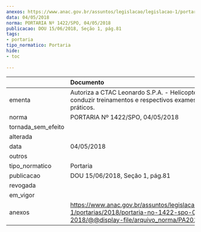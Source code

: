 ```yaml
---
anexos: https://www.anac.gov.br/assuntos/legislacao/legislacao-1/portarias/2018/portaria-no-1422-spo-04-05-2018/@@display-file/arquivo_norma/PA2018-1422.pdf
data: 04/05/2018
norma: PORTARIA Nº 1422/SPO, 04/05/2018
publicacao: DOU 15/06/2018, Seção 1, pág.81
tags:
- portaria
tipo_normatico: Portaria
hide: 
- toc 
 
---
```


|                    | Documento                                                                                                                                            |
|:-------------------|:-----------------------------------------------------------------------------------------------------------------------------------------------------|
| ementa             | Autoriza a CTAC Leonardo S.P.A. - Helicopters a conduzir treinamentos e respectivos exames teóricos e práticos.                                      |
| norma              | PORTARIA Nº 1422/SPO, 04/05/2018                                                                                                                     |
| tornada_sem_efeito |                                                                                                                                                      |
| alterada           |                                                                                                                                                      |
| data               | 04/05/2018                                                                                                                                           |
| outros             |                                                                                                                                                      |
| tipo_normatico     | Portaria                                                                                                                                             |
| publicacao         | DOU 15/06/2018, Seção 1, pág.81                                                                                                                      |
| revogada           |                                                                                                                                                      |
| em_vigor           |                                                                                                                                                      |
| anexos             | https://www.anac.gov.br/assuntos/legislacao/legislacao-1/portarias/2018/portaria-no-1422-spo-04-05-2018/@@display-file/arquivo_norma/PA2018-1422.pdf |